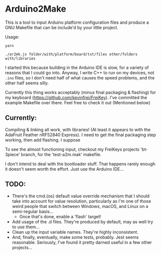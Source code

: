 # Arduino2Make

This is a tool to input Arduino platform configuration files and produce a GNU
Makefile that can be include'd by your little project.

Usage:

`yarn`

`./ar2mk.js folder/with/platform/board/txt/files other/folders with/libraries`

I started this because building in the Arduino IDE is slow, for a variety of
reasons that I could go into. Anyway, I write C++ to run on my devices, not
`.ino` files, so I don't need half of what causes the speed problems, and the
other half seems silly.

Currently this thing works acceptably (minus final packaging & flashing) for
my keyboard (https://github.com/kevinfrei/FreiKey). I've committed the example
Makefile over there. Feel free to check it out (Mentioned below)

## Currently:

Compiling & linking all work, with libraries! (At least it appears to with the
AdaFruit Feather nRF52840 Express). I need to get the final packaging step
working, then add flashing. I suppose

To see the almost functioning input, checkout my FreiKeys projects 'bt-3piece'
branch, for the 'test-a2m.mak' makefile.

I don't intend to deal with the bootloader stuff. That happens rarely enough it
doesn't seem worth the effort. Just use the Arduino IDE...

## TODO:

- There's the cmd.{os} default value override mechanism that I should take into
  account for value resolution, particularly as I'm one of those weird people
  that switch between Windows, macOS, and Linux on a semi-regular basis...
  - Once that's done, enable a 'flash' target!
- Add usage of the .d files. They're produced by default, may as well try to
  use them...
- Clean up the input variable names. They're highly inconsistent.
- And, finally, eventually, make some tests, probably. Jest seems reasonable.
  Seriously, I've found it pretty darned useful in a few other projects...
